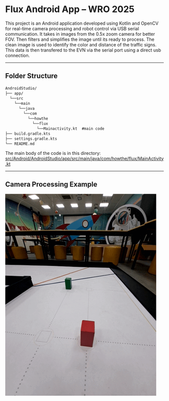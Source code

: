 # Flux Android App – WRO 2025

This project is an Android application developed using Kotlin and OpenCV for real-time camera processing and robot control via USB serial communication. 
It takes in images from the 0.5x zoom camera for better FOV. Then filters and simplifies the image until its ready to process. The clean image is used to identify the color and distance of the traffic signs. This data is then transfered to the EVN via the serial port using a direct usb connection.

---

## Folder Structure
```
AndroidStudio/
├── app/
  └──src
    └──main
      └──java
        └──com
          └──howthe
            └──flux
              └──Mainactivity.kt  #main code
├── build.gradle.kts
├── settings.gradle.kts
└── README.md
```
The main body of the code is in this directory:
[src/Android/AndroidStudio/app/src/main/java/com/howthe/flux/MainActivity.kt](https://github.com/OzzyBozy/BackToTheFuture-wro2025-fe/blob/main/src/Android/AndroidStudio/app/src/main/java/com/howthe/flux/MainActivity.kt)

---
## Camera Processing Example
![ProcessGif](examples/process.gif)

